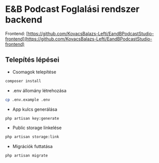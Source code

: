 # E&B Podcast Foglalási rendszer backend

Frontend: [https://github.com/KovacsBalazs-Lefti/EandBPodcastStudio-frontend](https://github.com/KovacsBalazs-Lefti/EandBPodcastStudio-frontend)

## Telepítés lépései

- Csomagok telepítése

```sh
composer install
```

- .env állomány létrehozása

```sh
cp .env.example .env
```

- App kulcs generálása

```sh
php artisan key:generate
```

- Public storage linkelése

```sh
php artisan storage:link
```

- Migrációk futtatása
```plain
php artisan migrate 
